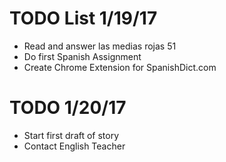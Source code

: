 # TODO List 1/19/17
 - Read and answer las medias rojas 51
 - Do first Spanish Assignment
 - Create Chrome Extension for SpanishDict.com

# TODO 1/20/17
 - Start first draft of story
 - Contact English Teacher